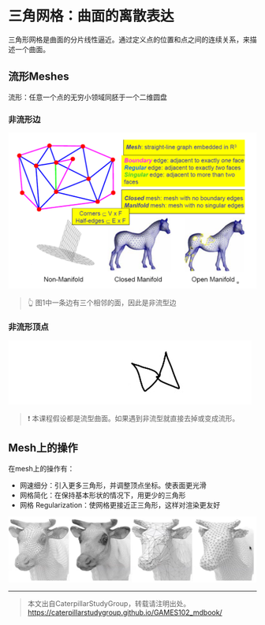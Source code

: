 # 三角网格：曲面的离散表达   

三角形网格是曲面的分片线性逼近。通过定义点的位置和点之间的连续关系，来描述一个曲面。      

## 流形Meshes     

流形：任意一个点的无穷小领域同胚于一个二维圆盘      

### 非流形边

![](../assets/表达7.png)   

> &#x1F446; 图1中一条边有三个相邻的面，因此是非流型边  

### 非流形顶点
![](../RAW/72-1.png)   

> &#x2757; 本课程假设都是流型曲面。如果遇到非流型就直接去掉或变成流形。 

## Mesh上的操作

在mesh上的操作有：  
- 网速细分：引入更多三角形，并调整顶点坐标。使表面更光滑
- 网格简化：在保持基本形状的情况下，用更少的三角形  
- 网格 Regularization：使网格更接近正三角形，这样对渲染更友好

![](../assets/Mesh_65.PNG)

---  

> 本文出自CaterpillarStudyGroup，转载请注明出处。
https://caterpillarstudygroup.github.io/GAMES102_mdbook/


